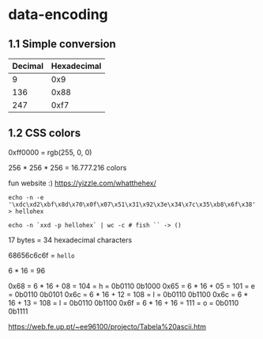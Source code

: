 # data-encoding

## 1.1 Simple conversion

| Decimal | Hexadecimal |
| --- | --- |
| 9 | 0x9 |
| 136 | 0x88 |
| 247 | 0xf7 |

## 1.2 CSS colors

0xff0000 = rgb(255, 0, 0)

256 * 256 * 256 = 16.777.216 colors

fun website :) https://yizzle.com/whatthehex/

```
echo -n -e '\xdc\xd2\xbf\x8d\x70\x0f\x07\x51\x31\x92\x3e\x34\x7c\x35\xb8\x6f\x38' > hellohex

echo -n `xxd -p hellohex` | wc -c # fish `` -> ()
```

17 bytes = 34 hexadecimal characters

68656c6c6f = `hello`

6 * 16 = 96

0x68 = 6 * 16 + 08 = 104 = h = 0b0110 0b1000
0x65 = 6 * 16 + 05 = 101 = e = 0b0110 0b0101
0x6c = 6 * 16 + 12 = 108 = l = 0b0110 0b1100
0x6c = 6 * 16 + 13 = 108 = l = 0b0110 0b1100
0x6f = 6 * 16 + 16 = 111 = o = 0b0110 0b1111

https://web.fe.up.pt/~ee96100/projecto/Tabela%20ascii.htm
